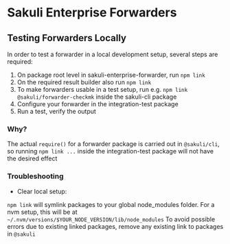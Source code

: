# Sakuli Enterprise Forwarders

## Testing Forwarders Locally

In order to test a forwarder in a local development setup, several steps are required:

1. On package root level in sakuli-enterprise-forwarder, run `npm link`
1. On the required result builder also run `npm link`
1. To make forwarders usable in a test setup, run e.g. `npm link @sakuli/forwarder-checkmk` inside the sakuli-cli package
1. Configure your forwarder in the integration-test package
1. Run a test, verify the output

### Why?

The actual `require()` for a forwarder package is carried out in `@sakuli/cli`, so running `npm link ...` inside the integration-test package will not have the desired effect

### Troubleshooting

- Clear local setup:

`npm link` will symlink packages to your global node_modules folder.
For a nvm setup, this will be at `~/.nvm/versions/$YOUR_NODE_VERSION/lib/node_modules`
To avoid possible errors due to existing linked packages, remove any existing link to packages in `@sakuli`
